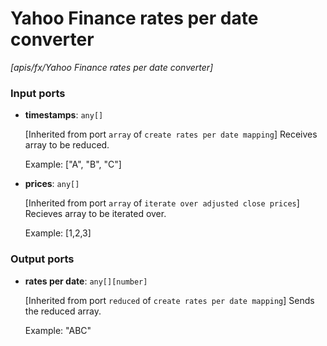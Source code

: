 # Yahoo Finance rates per date converter

_[apis/fx/Yahoo Finance rates per date converter]_

### Input ports

* __timestamps__: ` any[] `

    [Inherited from port `array` of `create rates per date mapping`] 
    Receives array to be reduced.
    
    Example:
    ["A", "B", "C"]


* __prices__: ` any[] `

    [Inherited from port `array` of `iterate over adjusted close prices`] 
    Recieves array to be iterated over.
    
    Example:
    [1,2,3]
    

### Output ports

* __rates per date__: ` any[][number] `

    [Inherited from port `reduced` of `create rates per date mapping`] 
    Sends the reduced array.
    
    Example:
    "ABC"

